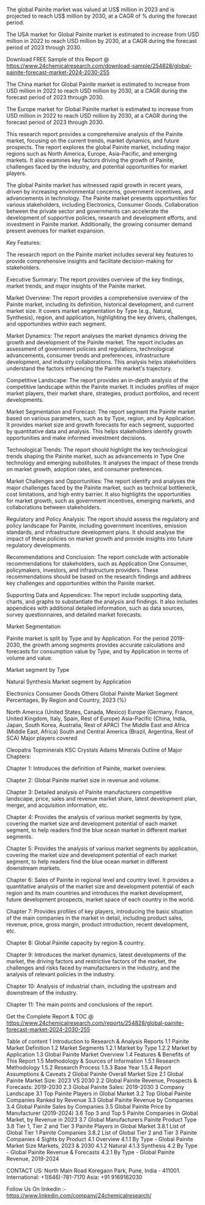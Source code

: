 The global Painite market was valued at US$ million in 2023 and is projected to reach US$ million by 2030, at a CAGR of % during the forecast period.

The USA market for Global Painite market is estimated to increase from USD million in 2022 to reach USD million by 2030, at a CAGR during the forecast period of 2023 through 2030.

Download FREE Sample of this Report @ https://www.24chemicalresearch.com/download-sample/254828/global-painite-forecast-market-2024-2030-255

The China market for Global Painite market is estimated to increase from USD million in 2022 to reach USD million by 2030, at a CAGR during the forecast period of 2023 through 2030.

The Europe market for Global Painite market is estimated to increase from USD million in 2022 to reach USD million by 2030, at a CAGR during the forecast period of 2023 through 2030.

This research report provides a comprehensive analysis of the Painite market, focusing on the current trends, market dynamics, and future prospects. The report explores the global Painite market, including major regions such as North America, Europe, Asia-Pacific, and emerging markets. It also examines key factors driving the growth of Painite, challenges faced by the industry, and potential opportunities for market players.

The global Painite market has witnessed rapid growth in recent years, driven by increasing environmental concerns, government incentives, and advancements in technology. The Painite market presents opportunities for various stakeholders, including Electronics, Consumer Goods. Collaboration between the private sector and governments can accelerate the development of supportive policies, research and development efforts, and investment in Painite market. Additionally, the growing consumer demand present avenues for market expansion.

Key Features:

The research report on the Painite market includes several key features to provide comprehensive insights and facilitate decision-making for stakeholders.

Executive Summary: The report provides overview of the key findings, market trends, and major insights of the Painite market.

Market Overview: The report provides a comprehensive overview of the Painite market, including its definition, historical development, and current market size. It covers market segmentation by Type (e.g., Natural, Synthesis), region, and application, highlighting the key drivers, challenges, and opportunities within each segment.

Market Dynamics: The report analyses the market dynamics driving the growth and development of the Painite market. The report includes an assessment of government policies and regulations, technological advancements, consumer trends and preferences, infrastructure development, and industry collaborations. This analysis helps stakeholders understand the factors influencing the Painite market's trajectory.

Competitive Landscape: The report provides an in-depth analysis of the competitive landscape within the Painite market. It includes profiles of major market players, their market share, strategies, product portfolios, and recent developments.

Market Segmentation and Forecast: The report segment the Painite market based on various parameters, such as by Type, region, and by Application. It provides market size and growth forecasts for each segment, supported by quantitative data and analysis. This helps stakeholders identify growth opportunities and make informed investment decisions.

Technological Trends: The report should highlight the key technological trends shaping the Painite market, such as advancements in Type One technology and emerging substitutes. It analyses the impact of these trends on market growth, adoption rates, and consumer preferences.

Market Challenges and Opportunities: The report identify and analyses the major challenges faced by the Painite market, such as technical bottleneck, cost limitations, and high entry barrier. It also highlights the opportunities for market growth, such as government incentives, emerging markets, and collaborations between stakeholders.

Regulatory and Policy Analysis: The report should assess the regulatory and policy landscape for Painite, including government incentives, emission standards, and infrastructure development plans. It should analyse the impact of these policies on market growth and provide insights into future regulatory developments.

Recommendations and Conclusion: The report conclude with actionable recommendations for stakeholders, such as Application One Consumer, policymakers, investors, and infrastructure providers. These recommendations should be based on the research findings and address key challenges and opportunities within the Painite market.

Supporting Data and Appendices: The report include supporting data, charts, and graphs to substantiate the analysis and findings. It also includes appendices with additional detailed information, such as data sources, survey questionnaires, and detailed market forecasts.

Market Segmentation

Painite market is split by Type and by Application. For the period 2019-2030, the growth among segments provides accurate calculations and forecasts for consumption value by Type, and by Application in terms of volume and value.

Market segment by Type

Natural
Synthesis
Market segment by Application

Electronics
Consumer Goods
Others
Global Painite Market Segment Percentages, By Region and Country, 2023 (%)

North America (United States, Canada, Mexico)
Europe (Germany, France, United Kingdom, Italy, Spain, Rest of Europe)
Asia-Pacific (China, India, Japan, South Korea, Australia, Rest of APAC)
The Middle East and Africa (Middle East, Africa)
South and Central America (Brazil, Argentina, Rest of SCA)
Major players covered

Cleopatra
Topminerals
KSC Crystals
Adams Minerals
Outline of Major Chapters:

Chapter 1: Introduces the definition of Painite, market overview.

Chapter 2: Global Painite market size in revenue and volume.

Chapter 3: Detailed analysis of Painite manufacturers competitive landscape, price, sales and revenue market share, latest development plan, merger, and acquisition information, etc.

Chapter 4: Provides the analysis of various market segments by type, covering the market size and development potential of each market segment, to help readers find the blue ocean market in different market segments.

Chapter 5: Provides the analysis of various market segments by application, covering the market size and development potential of each market segment, to help readers find the blue ocean market in different downstream markets.

Chapter 6: Sales of Painite in regional level and country level. It provides a quantitative analysis of the market size and development potential of each region and its main countries and introduces the market development, future development prospects, market space of each country in the world.

Chapter 7: Provides profiles of key players, introducing the basic situation of the main companies in the market in detail, including product sales, revenue, price, gross margin, product introduction, recent development, etc.

Chapter 8: Global Painite capacity by region & country.

Chapter 9: Introduces the market dynamics, latest developments of the market, the driving factors and restrictive factors of the market, the challenges and risks faced by manufacturers in the industry, and the analysis of relevant policies in the industry.

Chapter 10: Analysis of industrial chain, including the upstream and downstream of the industry.

Chapter 11: The main points and conclusions of the report.

Get the Complete Report & TOC @ https://www.24chemicalresearch.com/reports/254828/global-painite-forecast-market-2024-2030-255

Table of content
1 Introduction to Research & Analysis Reports
1.1 Painite Market Definition
1.2 Market Segments
1.2.1 Market by Type
1.2.2 Market by Application
1.3 Global Painite Market Overview
1.4 Features & Benefits of This Report
1.5 Methodology & Sources of Information
1.5.1 Research Methodology
1.5.2 Research Process
1.5.3 Base Year
1.5.4 Report Assumptions & Caveats
2 Global Painite Overall Market Size
2.1 Global Painite Market Size: 2023 VS 2030
2.2 Global Painite Revenue, Prospects & Forecasts: 2019-2030
2.3 Global Painite Sales: 2019-2030
3 Company Landscape
3.1 Top Painite Players in Global Market
3.2 Top Global Painite Companies Ranked by Revenue
3.3 Global Painite Revenue by Companies
3.4 Global Painite Sales by Companies
3.5 Global Painite Price by Manufacturer (2019-2024)
3.6 Top 3 and Top 5 Painite Companies in Global Market, by Revenue in 2023
3.7 Global Manufacturers Painite Product Type
3.8 Tier 1, Tier 2 and Tier 3 Painite Players in Global Market
3.8.1 List of Global Tier 1 Painite Companies
3.8.2 List of Global Tier 2 and Tier 3 Painite Companies
4 Sights by Product
4.1 Overview
4.1.1 By Type - Global Painite Market Size Markets, 2023 & 2030
4.1.2 Natural
4.1.3 Synthesis
4.2 By Type - Global Painite Revenue & Forecasts
4.2.1 By Type - Global Painite Revenue, 2019-2024

CONTACT US:
North Main Road Koregaon Park, Pune, India - 411001.
International: +1(646)-781-7170
Asia: +91 9169162030

Follow Us On linkedin :- https://www.linkedin.com/company/24chemicalresearch/
